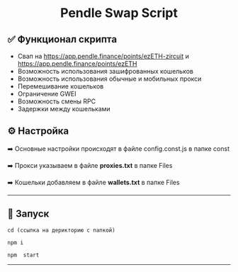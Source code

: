 <h1 align="center">Pendle Swap Script</h1>

<h2>✅ Функционал скрипта</h2>

- Свап на https://app.pendle.finance/points/ezETH-zircuit и https://app.pendle.finance/points/ezETH
- Возможность использования зашифрованных кошельков
- Возможность использования обычные и мобильных прокси
- Перемешивание кошельков
- Ограничение GWEI
- Возможность смены RPC
- Задержки между кошельками

<h2>⚙️ Настройка</h2>

➡️ Основные настройки происходят в файле config.const.js в папке const

➡️ Прокси указываем в файле **proxies.txt** в папке Files

➡️ Кошельки добавляем в файле **wallets.txt** в папке Files

---

<h2>🚀 Запуск</h2>

```
cd (ссылка на дерикторию с папкой)

npm i

npm  start
```

---
